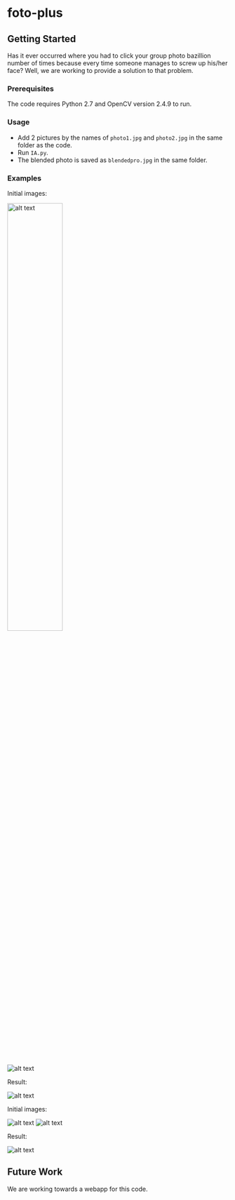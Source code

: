# foto-plus

## Getting Started

Has it ever occurred where you had to click your group photo bazillion number of times because every time someone manages to screw up his/her face? Well, we are working to provide a solution to that problem.

### Prerequisites

The code requires Python 2.7 and OpenCV version 2.4.9 to run.

### Usage

* Add 2 pictures by the names of `photo1.jpg` and `photo2.jpg` in the same folder as the code.
* Run `IA.py`.
* The blended photo is saved as `blendedpro.jpg` in the same folder.

### Examples

Initial images:

<img src="https://raw.githubusercontent.com/anne27/foto-plus/master/test_images/photo1.jpg" alt="alt text" width="50%" height="50%">

![alt text](https://raw.githubusercontent.com/anne27/foto-plus/master/test_images/photo2.jpg)

Result:

![alt text](https://raw.githubusercontent.com/anne27/foto-plus/master/test_images/result.jpg)

Initial images:

![alt text](https://raw.githubusercontent.com/anne27/foto-plus/master/test_images/pic1.JPG)
![alt text](https://raw.githubusercontent.com/anne27/foto-plus/master/test_images/pic2.JPG)

Result:

![alt text](https://raw.githubusercontent.com/anne27/foto-plus/master/test_images/result_1.jpg)


## Future Work

We are working towards a webapp for this code.
